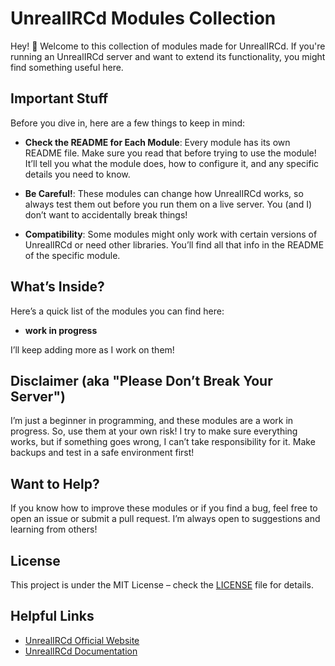 # UnrealIRCd Modules Collection

Hey! 👋 Welcome to this collection of modules made for UnrealIRCd. If you're running an UnrealIRCd server and want to extend its functionality, you might find something useful here.

## Important Stuff

Before you dive in, here are a few things to keep in mind:

- **Check the README for Each Module**: Every module has its own README file. Make sure you read that before trying to use the module! It’ll tell you what the module does, how to configure it, and any specific details you need to know.
  
- **Be Careful!**: These modules can change how UnrealIRCd works, so always test them out before you run them on a live server. You (and I) don’t want to accidentally break things!

- **Compatibility**: Some modules might only work with certain versions of UnrealIRCd or need other libraries. You’ll find all that info in the README of the specific module.

## What’s Inside?

Here’s a quick list of the modules you can find here:

- **work in progress**

I’ll keep adding more as I work on them!

## Disclaimer (aka "Please Don’t Break Your Server")

I’m just a beginner in programming, and these modules are a work in progress. So, use them at your own risk! I try to make sure everything works, but if something goes wrong, I can’t take responsibility for it. Make backups and test in a safe environment first!

## Want to Help?

If you know how to improve these modules or if you find a bug, feel free to open an issue or submit a pull request. I’m always open to suggestions and learning from others!

## License

This project is under the MIT License – check the [LICENSE](LICENSE) file for details.

## Helpful Links

- [UnrealIRCd Official Website](https://www.unrealircd.org/)
- [UnrealIRCd Documentation](https://www.unrealircd.org/docs/)
